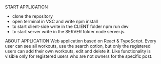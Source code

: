 START APPLICATION
 * clone the repository
 * open terminal in VSC and write
     npm install
 * to start client-side write in the CLIENT folder 
     npm run dev
 * to start server write in the SERVER folder
     node server.js

ABOUT APPLICATION
  Web application based on React & TypeScript. Every user can see all workouts, use the search option, but only the registered users can add their own workouts, edit and delete 
  it. Like functionality is visible only for registered users who are not owners for the specific post.
